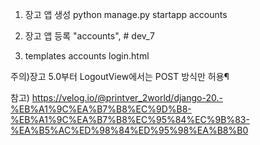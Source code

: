 1. 장고 앱 생성
   python manage.py startapp accounts

2. 장고 앱 등록
   "accounts", # dev_7
3. templates
   accounts
   login.html

주의)장고 5.0부터 LogoutView에서는 POST 방식만 허용¶

참고)
https://velog.io/@printver_2world/django-20.-%EB%A1%9C%EA%B7%B8%EC%9D%B8-%EB%A1%9C%EA%B7%B8%EC%95%84%EC%9B%83-%EA%B5%AC%ED%98%84%ED%95%98%EA%B8%B0
